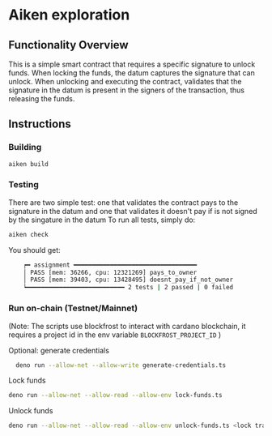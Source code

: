 # Aiken exploration

## Functionality Overview

This is a simple smart contract that requires a specific signature to unlock funds.
When locking the funds, the datum captures the signature that can unlock.
When unlocking and executing the contract, validates that the signature in the datum is present in the signers of the transaction, thus releasing the funds.

## Instructions

### Building

```sh
aiken build
```

### Testing

There are two simple test: one that validates the contract pays to the signature in the datum and one that validates it doesn't pay if is not signed by the singature in the datum 
To run all tests, simply do:

```sh
aiken check
```

You should get:


```sh
    ┍━ assignment ━━━━━━━━━━━━━━━━━━━━━━━━━━━━━━━━━━
    │ PASS [mem: 36266, cpu: 12321269] pays_to_owner
    │ PASS [mem: 39403, cpu: 13428495] doesnt_pay_if_not_owner
    ┕━━━━━━━━━━━━━━━━━━━━━━━━━━━ 2 tests | 2 passed | 0 failed
```

### Run on-chain (Testnet/Mainnet)

(Note: The scripts use blockfrost to interact with cardano blockchain, it requires a project id in the env variable `BLOCKFROST_PROJECT_ID` )


Optional: generate credentials

```sh
  deno run --allow-net --allow-write generate-credentials.ts
```

Lock funds

```sh
deno run --allow-net --allow-read --allow-env lock-funds.ts
```

Unlock funds

```sh
deno run --allow-net --allow-read --allow-env unlock-funds.ts <lock transaction Id>
```


